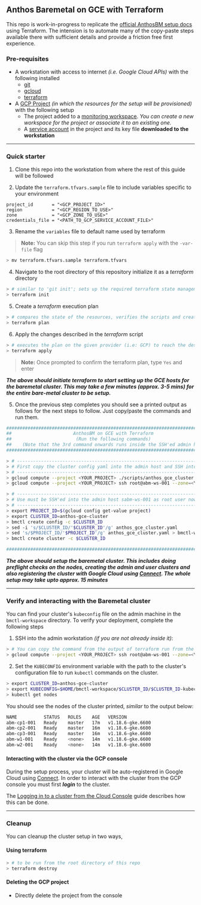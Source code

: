 
## Anthos Baremetal on GCE with Terraform

This repo is work-in-progress to replicate the [official AnthosBM setup docs](https://cloud.google.com/anthos/clusters/docs/bare-metal/1.6/try/gce-vms#vms) using Terraform. The intension is to automate many of the copy-paste steps available there with sufficient details and provide a friction free first experience.

### Pre-requisites

- A workstation with access to internet _(i.e. Google Cloud APIs)_ with the following installed
  - [git](https://www.atlassian.com/git/tutorials/install-git)
  - [gcloud](https://cloud.google.com/sdk/docs/install)
  - [terraform](https://learn.hashicorp.com/tutorials/terraform/install-cli)
- A [GCP Project](https://console.cloud.google.com/cloud-resource-manager?_ga=2.187862184.1029435410.1614837439-1338907320.1614299892) _(in which the resources for the setup will be provisioned)_ with the following setup
  - The project added to a [monitoring workspace](https://console.cloud.google.com/monitoring?_ga=2.23701946.1029435410.1614837439-1338907320.1614299892). _You can create a new workspace for the project or associate it to an existing one._
  - A [service account](https://pantheon.corp.google.com/iam-admin/serviceaccounts?_ga=2.199273646.1029435410.1614837439-1338907320.1614299892) in the project and its key file **downloaded to the workstation**
---
### Quick starter

1. Clone this repo into the workstation from where the rest of this guide will be followed

2. Update the `terraform.tfvars.sample` file to include variables specific to your environment
```
project_id       = "<GCP_PROJECT_ID>"
region           = "<GCP_REGION_TO_USE>"
zone             = "<GCP_ZONE_TO_USE>"
credentials_file = "<PATH_TO_GCP_SERVICE_ACCOUNT_FILE>"
```

3. Rename the `variables` file to default name used by terraform
> **Note:** You can skip this step if you run `terraform apply` with the `-var-file` flag
```sh
> mv terraform.tfvars.sample terraform.tfvars
```

4. Navigate to the root directory of this repository initialize it as a _terraform_ directory
```sh
> # similar to 'git init'; sets up the required terraform state management configurations
> terraform init
```

5. Create a _terraform_ execution plan
```sh
> # compares the state of the resources, verifies the scripts and creates an execution plan
> terraform plan
```

6. Apply the changes described in the _terraform_ script
```sh
> # executes the plan on the given provider (i.e: GCP) to reach the desired state of resources
> terraform apply
```
> **Note:** Once prompted to confirm the terraform plan, type `Yes` and enter

***The above should initiate terraform to start setting up the GCE hosts for the baremetal cluster. This may take a few minutes (approx. 3-5 mins) for the entire bare-metal cluster to be setup.***

5. Once the previous step completes you should see a printed output as follows for the next steps to follow. Just copy/paste the commands and run them.

```sh
################################################################################
##                       AnthosBM on GCE with Terraform                       ##
##                        (Run the following commands)                        ##
##    (Note that the 3rd command onwards runs inside the SSH'ed admin host)   ##
################################################################################

> # ----------------------------------------------------------------------------
> # First copy the cluster config yaml into the admin host and SSH into it
> # ----------------------------------------------------------------------------
> gcloud compute --project <YOUR_PROJECT> ./scripts/anthos_gce_cluster.yaml root@abm-ws-001:~ --zone=<YOUR_ZONE>
> gcloud compute --project <YOUR_PROJECT> ssh root@abm-ws-001 --zone=<YOUR_ZONE>

> # ----------------------------------------------------------------------------
> # Use must be SSH'ed into the admin host sabm-ws-001 as root user now
> # ----------------------------------------------------------------------------
> export PROJECT_ID=$(gcloud config get-value project)
> export CLUSTER_ID=anthos-gce-cluster
> bmctl create config -c $CLUSTER_ID
> sed -i 's/$CLUSTER_ID/'$CLUSTER_ID'/g' anthos_gce_cluster.yaml
> sed 's/$PROJECT_ID/'$PROJECT_ID'/g' anthos_gce_cluster.yaml > bmctl-workspace/$CLUSTER_ID/$CLUSTER_ID.yaml
> bmctl create cluster -c $CLUSTER_ID

################################################################################
```
***The above should setup the baremetal cluster. This includes doing preflight checks on the nodes, creating the admin and user clusters and also registering the cluster with Google Cloud using [Connect](https://cloud.google.com/anthos/multicluster-management/connect/overview). The whole setup may take upto approx. 15 minutes***

---
### Verify and interacting with the Baremetal cluster

You can find your cluster's `kubeconfig` file on the admin machine in the `bmctl-workspace` directory. To verify your deployment, complete the following steps

1. SSH into the admin workstation _(if you are not already inside it)_:
```sh
> # You can copy the command from the output of terraform run from the previous step
> gcloud compute --project <YOUR_PROJECT> ssh root@abm-ws-001 --zone=<YOUR_ZONE>
```

2. Set the `KUBECONFIG` environment variable with the path to the cluster's configuration file to run `kubectl` commands on the cluster.
```sh
> export CLUSTER_ID=anthos-gce-cluster
> export KUBECONFIG=$HOME/bmctl-workspace/$CLUSTER_ID/$CLUSTER_ID-kubeconfig
> kubectl get nodes
```

You should see the nodes of the cluster printed, _similar_ to the output below:
```sh
NAME          STATUS   ROLES    AGE   VERSION
abm-cp1-001   Ready    master   17m   v1.18.6-gke.6600
abm-cp2-001   Ready    master   16m   v1.18.6-gke.6600
abm-cp3-001   Ready    master   16m   v1.18.6-gke.6600
abm-w1-001    Ready    <none>   14m   v1.18.6-gke.6600
abm-w2-001    Ready    <none>   14m   v1.18.6-gke.6600
```

#### Interacting with the cluster via the GCP console

During the setup process, your cluster will be auto-registered in Google Cloud using [Connect](https://cloud.google.com/anthos/multicluster-management/connect/overview). In order to interact with the cluster from the GCP console you must first ***login*** to the cluster.

The [Logging in to a cluster from the Cloud Console](https://cloud.google.com/anthos/multicluster-management/console/logging-in/) guide describes how this can be done.

---
### Cleanup

You can cleanup the cluster setup in two ways,

#### Using terraform
```sh
> # to be run from the root directory of this repo
> terraform destroy
```

#### Deleting the GCP project
- Directly delete the project from the console
